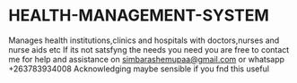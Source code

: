 # HEALTH-MANAGEMENT-SYSTEM
Manages health institutions,clinics and hospitals with doctors,nurses and nurse aids etc
If its not satsfyng the needs you need you are free to contact me for help and assistance on simbarashemupaa@gmail.com or whatsapp +263783934008
Acknowledging maybe sensible if you fnd this useful
